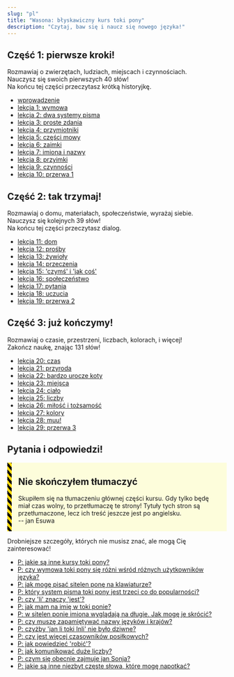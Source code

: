 ```yaml
---
slug: "pl"
title: "Wasona: błyskawiczny kurs toki pony"
description: "Czytaj, baw się i naucz się nowego języka!"
---
```

## Część 1: pierwsze kroki!

Rozmawiaj o zwierzętach, ludziach, miejscach i czynnościach.  
Nauczysz się swoich pierwszych 40 słów!  
Na końcu tej części przeczytasz krótką historyjkę.

* [wprowadzenie](pl/00)
* [lekcja 1: wymowa](pl/01)
* [lekcja 2: dwa systemy pisma](pl/02)
* [lekcja 3: proste zdania](pl/03)
* [lekcja 4: przymiotniki](pl/04)
* [lekcja 5: części mowy](pl/05)
* [lekcja 6: zaimki](pl/06)
* [lekcja 7: imiona i nazwy](pl/07)
* [lekcja 8: przyimki](pl/08)
* [lekcja 9: czynności](pl/09)
* [lekcja 10: przerwa 1](pl/10)

## Część 2: tak trzymaj!

Rozmawiaj o domu, materiałach, społeczeństwie, wyrażaj siebie.  
Nauczysz się kolejnych 39 słów!  
Na końcu tej części przeczytasz dialog.

* [lekcja 11: dom](pl/11)
* [lekcja 12: prośby](pl/12)
* [lekcja 13: żywioły](pl/13)
* [lekcja 14: przeczenia](pl/14)
* [lekcja 15: 'czymś' i 'jak coś'](pl/15)
* [lekcja 16: społeczeństwo](pl/16)
* [lekcja 17: pytania](pl/17)
* [lekcja 18: uczucia](pl/18)
* [lekcja 19: przerwa 2](pl/19)

## Część 3: już kończymy!

Rozmawiaj o czasie, przestrzeni, liczbach, kolorach, i więcej!  
Zakończ naukę, znając 131 słów!

* [lekcja 20: czas](pl/20)
* [lekcja 21: przyroda](pl/21)
* [lekcja 22: bardzo urocze koty](pl/22)
* [lekcja 23: miejsca](pl/23)
* [lekcja 24: ciało](pl/24)
* [lekcja 25: liczby](pl/25)
* [lekcja 26: miłość i tożsamość](pl/26)
* [lekcja 27: kolory](pl/27)
* [lekcja 28: muu!](pl/28)
* [lekcja 29: przerwa 3](pl/29)

## Pytania i odpowiedzi!

<div style="
    margin: 10px 0;
    padding: 2px 15px;
    background: #ffff0022;
    border-left-width: 10px;
    border-left-style: solid;
    border-image: repeating-linear-gradient(
        45deg,
        black,
        black              5px,
        gold 5px,
        gold 10px
    ) 10;
">

## Nie skończyłem tłumaczyć

Skupiłem się na tłumaczeniu głównej części kursu. Gdy tylko będę miał czas wolny, to przetłumaczę te strony! Tytuły tych stron są przetłumaczone, lecz ich treść jeszcze jest po angielsku.  
-- jan Esuwa

</div>

Drobniejsze szczegóły, których nie musisz znać, ale mogą Cię zainteresować!

* [P: jakie są inne kursy toki pony?](pl/other-courses)
* [P: czy wymowa toki pony się różni wśród różnych użytkowników języka?](pl/sound-variation)
* [P: jak mogę pisać sitelen ponę na klawiaturze?](pl/fonts)
* [P: który system pisma toki pony jest trzeci co do popularności?](pl/sitelen-sitelen)
* [P: czy 'li' znaczy 'jest'?](pl/li-and-is)
* [P: jak mam na imię w toki ponie?](pl/make-a-name)
* [P: w sitelen ponie imiona wyglądają na długie. Jak mogę je skrócić?](pl/simpler-cartouches)
* [P: czy muszę zapamiętywać nazwy języków i krajów?](pl/languages-countries)
* [P: czyżby 'jan li toki Inli' nie było dziwne?](pl/named-verbs)
* [P: czy jest więcej czasowników posiłkowych?](pl/more-preverbs)
* [P: jak powiedzieć 'robić'?](pl/doing)
* [P: jak komunikować duże liczby?](pl/large-numbers)
* [P: czym się obecnie zajmuje jan Sonja?](pl/jan-sonja)
* [P: jakie są inne niezbyt częste słowa, które mogę napotkać?](pl/uncommon-words)
